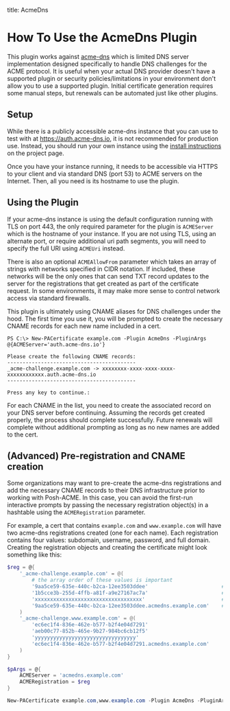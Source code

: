 title: AcmeDns

# How To Use the AcmeDns Plugin

This plugin works against [acme-dns](https://github.com/joohoi/acme-dns) which is limited DNS server implementation designed specifically to handle DNS challenges for the ACME protocol. It is useful when your actual DNS provider doesn't have a supported plugin or security policies/limitations in your environment don't allow you to use a supported plugin. Initial certificate generation requires some manual steps, but renewals can be automated just like other plugins.

## Setup

While there is a publicly accessible acme-dns instance that you can use to test with at https://auth.acme-dns.io, it is not recommended for production use. Instead, you should run your own instance using the [install instructions](https://github.com/joohoi/acme-dns#installation) on the project page.

Once you have your instance running, it needs to be accessible via HTTPS to your client and via standard DNS (port 53) to ACME servers on the Internet. Then, all you need is its hostname to use the plugin.

## Using the Plugin

If your acme-dns instance is using the default configuration running with TLS on port 443, the only required parameter for the plugin is `ACMEServer` which is the hostname of your instance. If you are not using TLS, using an alternate port, or require additional uri path segments, you will need to specify the full URI using `ACMEUri` instead.

There is also an optional `ACMEAllowFrom` parameter which takes an array of strings with networks specified in CIDR notation. If included, these networks will be the only ones that can send TXT record updates to the server for the registrations that get created as part of the certificate request. In some environments, it may make more sense to control network access via standard firewalls.

This plugin is ultimately using CNAME aliases for DNS challenges under the hood. The first time you use it, you will be prompted to create the necessary CNAME records for each new name included in a cert.

```
PS C:\> New-PACertificate example.com -Plugin AcmeDns -PluginArgs @{ACMEServer='auth.acme-dns.io'}

Please create the following CNAME records:
------------------------------------------
_acme-challenge.example.com -> xxxxxxxx-xxxx-xxxx-xxxx-xxxxxxxxxxxx.auth.acme-dns.io
------------------------------------------

Press any key to continue.:
```

For each CNAME in the list, you need to create the associated record on your DNS server before continuing. Assuming the records get created properly, the process should complete successfully. Future renewals will complete without additional prompting as long as no new names are added to the cert.

## (Advanced) Pre-registration and CNAME creation

Some organizations may want to pre-create the acme-dns registrations and add the necessary CNAME records to their DNS infrastructure prior to working with Posh-ACME. In this case, you can avoid the first-run interactive prompts by passing the necessary registration object(s) in a hashtable using the `ACMERegistration` parameter.

For example, a cert that contains `example.com` and `www.example.com` will have two acme-dns registrations created (one for each name). Each registration contains four values: subdomain, username, password, and full domain. Creating the registration objects and creating the certificate might look something like this:

```powershell
$reg = @{
    '_acme-challenge.example.com' = @(
        # the array order of these values is important
        '9aa5ce59-635e-440c-b2ca-12ee3503ddee'                        # subdomain
        '1b5cce3b-255d-4ffb-a81f-a9e27167ac7a'                        # username
        'xxxxxxxxxxxxxxxxxxxxxxxxxxxxxxxxxxx'                         # password
        '9aa5ce59-635e-440c-b2ca-12ee3503ddee.acmedns.example.com'    # full domain
    )
    '_acme-challenge.www.example.com' = @(
        'ec6ec1f4-836e-462e-b577-b2f4e04d7291'
        'aeb00c77-852b-465e-9b27-984bc6cb12f5'
        'yyyyyyyyyyyyyyyyyyyyyyyyyyyyyyyyy'
        'ec6ec1f4-836e-462e-b577-b2f4e04d7291.acmedns.example.com'
    )
}

$pArgs = @{
    ACMEServer = 'acmedns.example.com'
    ACMERegistration = $reg
}

New-PACertificate example.com,www.example.com -Plugin AcmeDns -PluginArgs $pArgs
```
